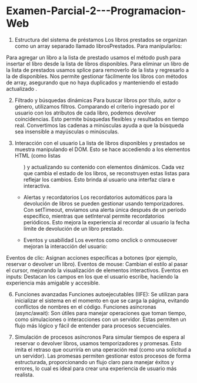 # Examen-Parcial-2---Programacion-Web
1. Estructura del sistema de préstamos
Los libros prestados se organizan como un array separado llamado librosPrestados. Para manipularlos:

Para agregar un libro a la lista de prestado usamos el método push para insertar el libro desde la lista de libros disponibles.
Para eliminar un libro de la lista de prestados usamos splice para removerlo de la lista y regresarlo a la de disponibles.
Nos permite gestionar fácilmente los libros con métodos de array, asegurando que no haya duplicados y manteniendo el estado actualizado .

2. Filtrado y búsquedas dinámicas
Para buscar libros por título, autor o género, utilizamos filtros. Comparando el criterio ingresado por el usuario con los atributos de cada libro, podemos devolver coincidencias. Esto permite búsquedas flexibles y resultados en tiempo real. Convertimos las cadenas a minúsculas ayuda a que la búsqueda sea insensible a mayúsculas o minúsculas.

3. Interacción con el usuario
La lista de libros disponibles y prestados se muestra manipulando el DOM. Esto se hace accediendo a los elementos HTML (como listas <ul>) y actualizando su contenido con elementos dinámicos. Cada vez que cambia el estado de los libros, se reconstruyen estas listas para reflejar los cambios. Esto brinda al usuario una interfaz clara e interactiva.

4. Alertas y recordatorios
Los recordatorios automáticos para la devolución de libros se pueden gestionar usando temporizadores. Con setTimeout, enviamos una alerta única después de un período específico, mientras que setInterval permite recordatorios periódicos. Esto mejora la experiencia al recordar al usuario la fecha límite de devolución de un libro prestado.

5. Eventos y usabilidad
Los eventos como onclick o onmouseover mejoran la interacción del usuario:

Eventos de clic: Asignan acciones específicas a botones (por ejemplo, reservar o devolver un libro).
Eventos de mouse: Cambian el estilo al pasar el cursor, mejorando la visualización de elementos interactivos.
Eventos en inputs: Destacan los campos en los que el usuario escribe, haciendo la experiencia más amigable y accesible.

6. Funciones avanzadas
Funciones autoejecutables (IIFE): Se utilizan para inicializar el sistema en el momento en que se carga la página, evitando conflictos de nombres en el código.
Funciones asíncronas (async/await): Son útiles para manejar operaciones que toman tiempo, como simulaciones o interacciones con un servidor. Estas permiten un flujo más lógico y fácil de entender para procesos secuenciales.

7. Simulación de procesos asíncronos
Para simular tiempos de espera al reservar o devolver libros, usamos temporizadores y promesas. Esto imita el retraso que ocurriría en una operación real (como una solicitud a un servidor). Las promesas permiten gestionar estos procesos de forma estructurada, proporcionando un flujo claro para manejar éxitos y errores, lo cual es ideal para crear una experiencia de usuario más realista.